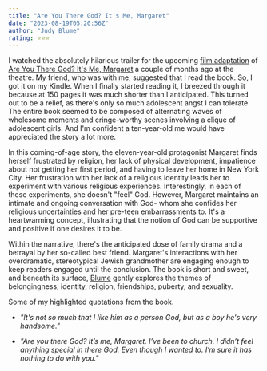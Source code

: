 ```yaml
---
title: "Are You There God? It's Me, Margaret"
date: "2023-08-19T05:20:56Z"
author: "Judy Blume"
rating: ⭐⭐⭐
---
```

I watched the absolutely hilarious trailer for the upcoming <a href="https://youtu.be/LzRzojHC3iE?feature=shared">film adaptation</a> of <a href="https://www.goodreads.com/book/show/37732.Are_You_There_God_It_s_Me_Margaret">Are You There God? It's Me, Margaret</a> a couple of months ago at the theatre. My friend, who was with me, suggested that I read the book. So, I got it on my Kindle. When I finally started reading it, I breezed through it because at 150 pages it was much shorter than I anticipated. This turned out to be a relief, as there's only so much adolescent angst I can tolerate. The entire book seemed to be composed of alternating waves of wholesome moments and cringe-worthy scenes involving a clique of adolescent girls. And I'm confident a ten-year-old me would have appreciated the story a lot more.

In this coming-of-age story, the eleven-year-old protagonist Margaret finds herself frustrated by religion, her lack of physical development, impatience about not getting her first period, and having to leave her home in New York City. Her frustration with her lack of a religious identity leads her to experiment with various religious experiences. Interestingly, in each of these experiments, she doesn't "feel" God. However, Margaret maintains an intimate and ongoing conversation with God- whom she confides her religious uncertainties and her pre-teen embarrassments to. It's a heartwarming concept, illustrating that the notion of God can be supportive and positive if one desires it to be.

Within the narrative, there's the anticipated dose of family drama and a betrayal by her so-called best friend. Margaret's interactions with her overdramatic, stereotypical Jewish grandmother are engaging enough to keep readers engaged until the conclusion. The book is short and sweet, and beneath its surface, <a href="https://www.goodreads.com/author/show/12942.Judy_Blume">Blume</a> gently explores the themes of belongingness, identity, religion, friendships, puberty, and sexuality.


Some of my highlighted quotations from the book.
<i>
* "It's not so much that I like him as a person God, but as a boy he's very handsome."

* "Are you there God? It’s me, Margaret. I’ve been to church. I didn’t feel anything special in there God. Even though I wanted to. I’m sure it has nothing to do with you."
</i>